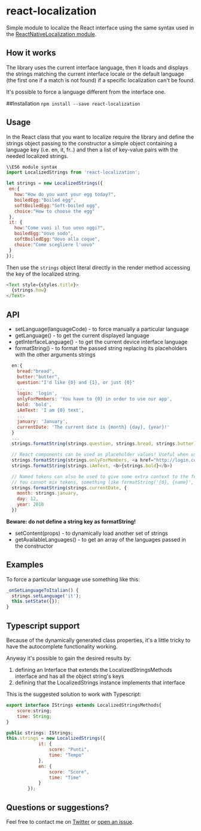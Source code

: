 # react-localization
Simple module to localize the React interface using the same syntax used in the
[ReactNativeLocalization module](https://github.com/stefalda/ReactNativeLocalization/).

## How it works

The library uses the current interface language, then it loads and displays the strings matching the current interface locale or the default language (the first one if a match is not found) if a specific localization can't be found.

It's possible to force a language different from the interface one.

##Installation
`npm install --save react-localization`

## Usage

In the React class that you want to localize require the library and define the strings object passing to the constructor a simple object containing a language key (i.e. en, it, fr..) and then a list of key-value pairs with the needed localized strings.

 ```js
\\ES6 module syntax
import LocalizedStrings from 'react-localization';

let strings = new LocalizedStrings({
  en:{
    how:"How do you want your egg today?",
    boiledEgg:"Boiled egg",
    softBoiledEgg:"Soft-boiled egg",
    choice:"How to choose the egg"
  },
  it: {
    how:"Come vuoi il tuo uovo oggi?",
    boiledEgg:"Uovo sodo",
    softBoiledEgg:"Uovo alla coque",
    choice:"Come scegliere l'uovo"
  }
});
```

Then use the `strings` object literal directly in the render method accessing the key of the localized string.

```js
<Text style={styles.title}>
  {strings.how}
</Text>
```
## API

* setLanguage(languageCode) - to force manually a particular language
* getLanguage() - to get the current displayed language
* getInterfaceLanguage() - to get the current device interface language
* formatString() - to format the passed string replacing its placeholders with the other arguments strings
```js
  en:{
    bread:"bread",
    butter:"butter",
    question:"I'd like {0} and {1}, or just {0}"
    ...
    login: 'login',
    onlyForMembers: 'You have to {0} in order to use our app',
    bold: 'bold',
    iAmText: 'I am {0} text',
    ...
    january: 'January',
    currentDate: 'The current date is {month} {day}, {year}!'
  }
  ...
  strings.formatString(strings.question, strings.bread, strings.butter)

  // React components can be used as placeholder values! Useful when using links or customizing style
  strings.formatString(strings.onlyForMembers, <a href="http://login.com">{strings.login}</a>)
  strings.formatString(strings.iAmText, <b>{strings.bold}</b>)

  // Named tokens can also be used to give some extra context to the format strings
  // You cannot mix tokens, something like formatString('{0}, {name}', 'Hello', {name: 'Bob'}) won't work
  strings.formatString(strings.currentDate, {
    month: strings.january,
    day: 12,
    year: 2018
  })
```
**Beware: do not define a string key as formatString!**

* setContent(props) - to dynamically load another set of strings
* getAvailableLanguages() - to get an array of the languages passed in the constructor

## Examples
To force a particular language use something like this:

```js
_onSetLanguageToItalian() {
  strings.setLanguage('it');
  this.setState({});
}
```
## Typescript support
Because of the dynamically generated class properties, it's a little tricky to have the autocomplete functionality working.

Anyway it's possible to gain the desired results by:
1. defining an Interface that extends the LocalizedStringsMethods interface and has all the object string's keys
2. defining that the LocalizedStrings instance implements that interface 

This is the suggested solution to work with Typescript:

```js
export interface IStrings extends LocalizedStringsMethods{
    score:string;
    time: String;
}

public strings: IStrings;
this.strings = new LocalizedStrings({
            it: {
                score: "Punti",
                time: "Tempo"
            },
            en: {
                score: "Score",
                time: "Time"
            }
        });

```
## Questions or suggestions?
Feel free to contact me on [Twitter](https://twitter.com/talpaz) or [open an issue](https://github.com/stefalda/react-localization/issues/new).
